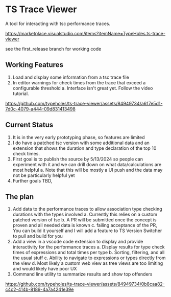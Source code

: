 # TS Trace Viewer

A tool for interacting with tsc performance traces.

https://marketplace.visualstudio.com/items?itemName=TypeHoles.ts-trace-viewer

see the first_release branch for working code

## Working Features

1. Load and display some information from a tsc trace file
2. In editor warnings for check times from the trace that exceed a configurable threshold
  a. Interface isn't great yet.  Follow the video tutorial.



https://github.com/typeholes/ts-trace-viewer/assets/84949734/a617e5d1-7d0c-4079-a444-09d831413498



## Current Status

1. It is in the very early prototyping phase, so features are limited
2. I do have a patched tsc version with some additional data and an extension that shows the duration and type declaration of the top 10 check times.
3. First goal is to publish the source by 5/13/2024 so people can experiment with it and we can drill down on what data/calculations are most helpful
   a. Note that this will be mostly a UI push and the data may not be particularly helpful yet
4. Further goals TBD,

## The plan

1. Add data to the performance traces to allow association type checking durations with the types involved
   a. Currently this relies on a custom patched version of tsc
   b. A PR will be submitted once the concept is proven and all needed data is known
   c. failing acceptance of the PR, You can build it yourself and I will add a feature to TS Version Switcher to pull and build for you
2. Add a view in a vscode code extension to display and provide interactivity for the performance traces
   a. Display results for type check times of expressions and total times per type
   b. Sorting, filtering, and all the usual stuff
   c. Ability to navigate to expressions or types directly from the view
   d. Most likely a custom web view as tree views are too limiting and would likely have poor UX
3. Command line utility to summarize results and show top offenders



https://github.com/typeholes/ts-trace-viewer/assets/84949734/0b8caa82-c4c2-414b-8189-4a7a4241e39e

